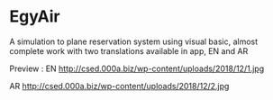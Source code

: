 # EgyAir
A simulation to plane reservation system using visual basic, almost complete work with two translations available in app, EN and AR

Preview :
EN
http://csed.000a.biz/wp-content/uploads/2018/12/1.jpg

AR
http://csed.000a.biz/wp-content/uploads/2018/12/2.jpg
